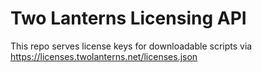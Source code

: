 # Two Lanterns Licensing API

This repo serves license keys for downloadable scripts via https://licenses.twolanterns.net/licenses.json
